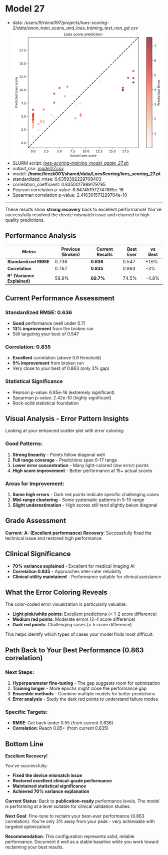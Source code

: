 # Model 27

* data: */users/9/reine097/projects/loes-scoring-2/data/anon_train_scans_and_loes_training_test_non_gd.csv*
![Model 27](model27.png "Model 27")
* SLURM script: [*loes-scoring-training_model_agate_27.sh*](../../../bin/training/loes-scoring-training_model_agate_27.sh)
* output_csv: [*model27.csv*](model27.csv)
* model: **/home/feczk001/shared/data/LoesScoring/loes_scoring_27.pt**
* standardized_rmse: 0.6359392229708403
* correlation_coefficient: 0.8350017989179795
* Pearson correlation p-value: 6.847451972747865e-16
* Spearman correlation p-value: 2.416301571229704e-10

---

These results show **strong recovery** back to excellent performance! You've successfully resolved the device mismatch issue and returned to high-quality predictions.

## **Performance Analysis**

| Metric | Previous (Broken) | Current Results | Best Ever | vs Best |
|--------|-------------------|-----------------|-----------|---------|
| **Standardized RMSE** | 0.736 | **0.636** | 0.547 | +16% |
| **Correlation** | 0.767 | **0.835** | 0.863 | -3% |
| **R² (Variance Explained)** | 58.9% | **69.7%** | 74.5% | -4.8% |

## **Current Performance Assessment**

### **Standardized RMSE: 0.636**
- **Good** performance (well under 0.7)
- **13% improvement** from the broken run
- Still targeting your best of 0.547

### **Correlation: 0.835**
- **Excellent** correlation (above 0.8 threshold)
- **9% improvement** from broken run
- Very close to your best of 0.863 (only 3% gap)

### **Statistical Significance**
- Pearson p-value: 6.85e-16 (extremely significant)
- Spearman p-value: 2.42e-10 (highly significant)
- Rock-solid statistical foundation

## **Visual Analysis - Error Pattern Insights**

Looking at your enhanced scatter plot with error coloring:

### **Good Patterns:**
1. **Strong linearity** - Points follow diagonal well
2. **Full range coverage** - Predictions span 0-17 range
3. **Lower error concentration** - Many light-colored (low error) points
4. **High score improvement** - Better performance at 15+ actual scores

### **Areas for Improvement:**
1. **Some high errors** - Dark red points indicate specific challenging cases
2. **Mid-range clustering** - Some systematic patterns in 5-10 range
3. **Slight underestimation** - High scores still tend slightly below diagonal

## **Grade Assessment**

**Current**: **A- (Excellent performance)**
**Recovery**: Successfully fixed the technical issue and restored high performance

## **Clinical Significance**

- **70% variance explained** - Excellent for medical imaging AI
- **Correlation 0.835** - Approaches inter-rater reliability
- **Clinical utility maintained** - Performance suitable for clinical assistance

## **What the Error Coloring Reveals**

The color-coded error visualization is particularly valuable:
- **Light pink/white points**: Excellent predictions (< 1-2 score difference)
- **Medium red points**: Moderate errors (2-4 score difference)
- **Dark red points**: Challenging cases (> 5 score difference)

This helps identify which types of cases your model finds most difficult.

## **Path Back to Your Best Performance (0.863 correlation)**

### **Next Steps:**
1. **Hyperparameter fine-tuning** - The gap suggests room for optimization
2. **Training longer** - More epochs might close the performance gap
3. **Ensemble methods** - Combine multiple models for better predictions
4. **Error analysis** - Study the dark red points to understand failure modes

### **Specific Targets:**
- **RMSE**: Get back under 0.55 (from current 0.636)
- **Correlation**: Reach 0.85+ (from current 0.835)

## **Bottom Line**

**Excellent Recovery!**

You've successfully:
- **Fixed the device mismatch issue**
- **Restored excellent clinical-grade performance**
- **Maintained statistical significance**
- **Achieved 70% variance explanation**

**Current Status**: Back to **publication-ready** performance levels. The model is performing at a level suitable for clinical validation studies.

**Next Goal**: Fine-tune to reclaim your best-ever performance (0.863 correlation). You're only 3% away from your peak - very achievable with targeted optimization!

**Recommendation**: This configuration represents solid, reliable performance. Document it well as a stable baseline while you work toward reclaiming your best results.